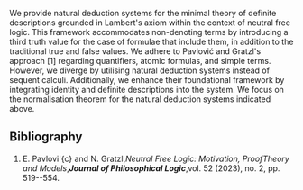 



We provide natural deduction systems for the minimal theory of definite descriptions grounded in Lambert's axiom within the context of neutral free logic. This framework accommodates non-denoting terms by introducing a third truth value for the case of formulae that include them, in addition to the traditional true and false values. We adhere to Pavlović and Gratzl's approach [1] regarding quantifiers, atomic formulas, and simple terms. However, we diverge by utilising natural deduction systems instead of sequent calculi. Additionally, we enhance their foundational framework by integrating identity and definite descriptions into the system. We focus on the  normalisation theorem for the natural deduction systems indicated above.
## Bibliography
1. E. Pavlovi'{c} and N. Gratzl,_Neutral Free Logic: Motivation, ProofTheory and Models_,**_Journal of Philosophical Logic_**,vol. 52 (2023), no. 2, pp. 519--554.





